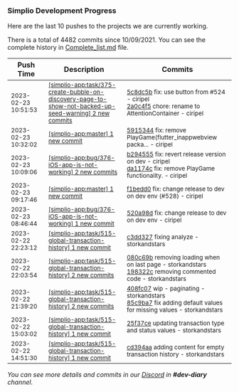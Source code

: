 
### Simplio Development Progress

Here are the last 10 pushes to the projects we are currently working.

There is a total of 4482 commits since 10/09/2021. You can see the complete history in
 [Complete_list.md](Complete_list.md) file.

| Push Time | Description | Commits |
| --- | --- | --- |
| <sub>2023-02-23 10:51:53</sub> | <sub>[[simplio-app:task/375\-create\-bubble\-on\-discovery\-page\-to\-show\-not\-backed\-up\-seed\-warning] 2 new commits](https://github.com/SimplioOfficial/simplio-app/compare/8fa067d1947d...2a0c4f5fd99d)</sub> | <sub>[5c8dc5b](https://github.com/SimplioOfficial/simplio-app/commit/5c8dc5bb60a3e89a4269a179794ab3087e656cc6) fix: use button from #524 - ciripel<br>[2a0c4f5](https://github.com/SimplioOfficial/simplio-app/commit/2a0c4f5fd99d1b5a1771a1828398fbc13d7b1c9f) chore: rename to AttentionContainer - ciripel</sub> |
| <sub>2023-02-23 10:32:02</sub> | <sub>[[simplio-app:master] 1 new commit](https://github.com/SimplioOfficial/simplio-app/commit/59153443b6990c11363956a1c5e87c7678ee87d3)</sub> | <sub>[5915344](https://github.com/SimplioOfficial/simplio-app/commit/59153443b6990c11363956a1c5e87c7678ee87d3) fix: remove PlayGame(flutter_inappwebview packa... - ciripel</sub> |
| <sub>2023-02-23 10:09:06</sub> | <sub>[[simplio-app:bug/376\-iOS\-app\-is\-not\-working] 2 new commits](https://github.com/SimplioOfficial/simplio-app/compare/f1bedd095411...da1174ca2251)</sub> | <sub>[b294555](https://github.com/SimplioOfficial/simplio-app/commit/b2945551ca9b0e15c377a68e73fea02f686ba540) fix: revert release version on dev - ciripel<br>[da1174c](https://github.com/SimplioOfficial/simplio-app/commit/da1174ca2251d86546f2e9f29abc3fe3a5459bc6) fix: remove PlayGame functionality. - ciripel</sub> |
| <sub>2023-02-23 09:17:46</sub> | <sub>[[simplio-app:master] 1 new commit](https://github.com/SimplioOfficial/simplio-app/commit/f1bedd09541100950d672a1c1f2a1f6dc18da308)</sub> | <sub>[f1bedd0](https://github.com/SimplioOfficial/simplio-app/commit/f1bedd09541100950d672a1c1f2a1f6dc18da308) fix: change release to dev on dev env (#528) - ciripel</sub> |
| <sub>2023-02-23 08:46:44</sub> | <sub>[[simplio-app:bug/376\-iOS\-app\-is\-not\-working] 1 new commit](https://github.com/SimplioOfficial/simplio-app/commit/520a98db79c9a759633aab0cbda8706c1682926b)</sub> | <sub>[520a98d](https://github.com/SimplioOfficial/simplio-app/commit/520a98db79c9a759633aab0cbda8706c1682926b) fix: change release to dev on dev env - ciripel</sub> |
| <sub>2023-02-22 22:23:12</sub> | <sub>[[simplio-app:task/515\-global\-transaction\-history] 1 new commit](https://github.com/SimplioOfficial/simplio-app/commit/c3dd327a22d026438e3c0ab32861e44edad93d7a)</sub> | <sub>[c3dd327](https://github.com/SimplioOfficial/simplio-app/commit/c3dd327a22d026438e3c0ab32861e44edad93d7a) fixing analyze - storkandstars</sub> |
| <sub>2023-02-22 22:03:54</sub> | <sub>[[simplio-app:task/515\-global\-transaction\-history] 2 new commits](https://github.com/SimplioOfficial/simplio-app/compare/85c9ba7ee2d3...198322c61aa2)</sub> | <sub>[080c69b](https://github.com/SimplioOfficial/simplio-app/commit/080c69b12853d30172dbbec4c498a2413ee70b31) removing loading when on last page - storkandstars<br>[198322c](https://github.com/SimplioOfficial/simplio-app/commit/198322c61aa234634ce1a6ec1ffc9117333bf692) removing commented code - storkandstars</sub> |
| <sub>2023-02-22 21:39:20</sub> | <sub>[[simplio-app:task/515\-global\-transaction\-history] 2 new commits](https://github.com/SimplioOfficial/simplio-app/compare/25f37cea8a2e...85c9ba7ee2d3)</sub> | <sub>[408fc07](https://github.com/SimplioOfficial/simplio-app/commit/408fc071decfc0bdc64baad77dc898a90707c3d7) wip - paginating - storkandstars<br>[85c9ba7](https://github.com/SimplioOfficial/simplio-app/commit/85c9ba7ee2d3d43d7405fc844dbea165732e4832) fix adding default values for missing values - storkandstars</sub> |
| <sub>2023-02-22 15:03:02</sub> | <sub>[[simplio-app:task/515\-global\-transaction\-history] 1 new commit](https://github.com/SimplioOfficial/simplio-app/commit/25f37cea8a2ee45490af6d3fd514190feb249eed)</sub> | <sub>[25f37ce](https://github.com/SimplioOfficial/simplio-app/commit/25f37cea8a2ee45490af6d3fd514190feb249eed) updating transaction type and status values - storkandstars</sub> |
| <sub>2023-02-22 14:51:30</sub> | <sub>[[simplio-app:task/515\-global\-transaction\-history] 1 new commit](https://github.com/SimplioOfficial/simplio-app/commit/cd394aa99d632b9ced2e5cf894bfb27b3168f856)</sub> | <sub>[cd394aa](https://github.com/SimplioOfficial/simplio-app/commit/cd394aa99d632b9ced2e5cf894bfb27b3168f856) adding content for empty transaction history - storkandstars</sub> |

_You can see more details and commits in our [Discord](https://discord.gg/aKhjuwZmdP) in **#dev-diary** channel._
